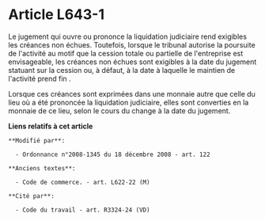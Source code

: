 # Article L643-1

Le jugement qui ouvre ou prononce la liquidation judiciaire rend exigibles les créances non échues. Toutefois, lorsque le
tribunal autorise la poursuite de l'activité au motif que la cession totale ou partielle de l'entreprise est envisageable,
les créances non échues sont exigibles à la date du jugement  statuant sur la cession ou, à défaut, à la date à laquelle le
maintien de l'activité prend fin . 

Lorsque ces créances sont exprimées dans une monnaie autre que celle du lieu où a été prononcée la liquidation judiciaire,
elles sont converties en la monnaie de ce lieu, selon le cours du change à la date du jugement.

**Liens relatifs à cet article**

	**Modifié par**:

	  - Ordonnance n°2008-1345 du 18 décembre 2008 - art. 122

	**Anciens textes**:

	  - Code de commerce. - art. L622-22 (M)

	**Cité par**:

	  - Code du travail - art. R3324-24 (VD)
